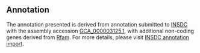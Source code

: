 

Annotation
----------

The annotation presented is derived from annotation submitted to
[INSDC](http://www.insdc.org) with the assembly accession
[GCA\_000003125.1](http://www.ebi.ac.uk/ena/data/view/GCA_000003125.1),
with additional non-coding genes derived from
[Rfam](http://rfam.xfam.org/). For more details, please visit [INSDC
annotation
import](http://ensemblgenomes.org/info/data/insdc_annotation).

